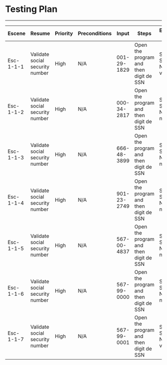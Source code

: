 # Testing Plan

---

| Escene    | Resume                          | Priority | Preconditions | Input       | Steps                                  | Expected Result                  | Obtained Result |
| --------- | ------------------------------- | -------- | ------------- | ----------- | -------------------------------------- | -------------------------------- | --------------- |
| Esc-1-1-1 | Validate social security number | High     | N/A           | 001-29-1829 | Open the program and then digit de SSN | Social Security Number valid     |                 |
| Esc-1-1-2 | Validate social security number | High     | N/A           | 000-34-2817 | Open the program and then digit de SSN | Social Security Number not valid |                 |
| Esc-1-1-3 | Validate social security number | High     | N/A           | 666-48-3899 | Open the program and then digit de SSN | Social Security Number not valid |                 |
| Esc-1-1-4 | Validate social security number | High     | N/A           | 901-23-2749 | Open the program and then digit de SSN | Social Security Number not valid |                 |
| Esc-1-1-5 | Validate social security number | High     | N/A           | 567-00-4837 | Open the program and then digit de SSN | Social Security Number not valid |                 |
| Esc-1-1-6 | Validate social security number | High     | N/A           | 567-99-0000 | Open the program and then digit de SSN | Social Security Number not valid |                 |
| Esc-1-1-7 | Validate social security number | High     | N/A           | 567-99-0001 | Open the program and then digit de SSN | Social Security Number valid     |
